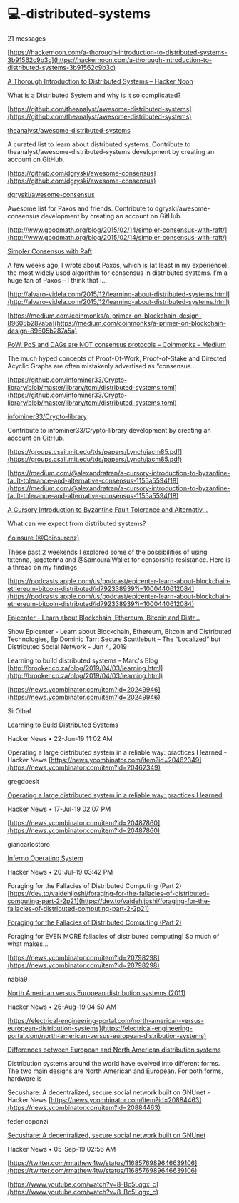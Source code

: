 # 💻-distributed-systems



21 messages



[https://hackernoon.com/a-thorough-introduction-to-distributed-systems-3b91562c9b3c](https://hackernoon.com/a-thorough-introduction-to-distributed-systems-3b91562c9b3c)

[A Thorough Introduction to Distributed Systems – Hacker Noon](https://hackernoon.com/a-thorough-introduction-to-distributed-systems-3b91562c9b3c)

What is a Distributed System and why is it so complicated?



[https://github.com/theanalyst/awesome-distributed-systems](https://github.com/theanalyst/awesome-distributed-systems)

[theanalyst/awesome-distributed-systems](https://github.com/theanalyst/awesome-distributed-systems)

A curated list to learn about distributed systems. Contribute to theanalyst/awesome-distributed-systems development by creating an account on GitHub.

[https://github.com/dgryski/awesome-consensus](https://github.com/dgryski/awesome-consensus)

[dgryski/awesome-consensus](https://github.com/dgryski/awesome-consensus)

Awesome list for Paxos and friends. Contribute to dgryski/awesome-consensus development by creating an account on GitHub.

[http://www.goodmath.org/blog/2015/02/14/simpler-consensus-with-raft/](http://www.goodmath.org/blog/2015/02/14/simpler-consensus-with-raft/)



[Simpler Consensus with Raft](http://www.goodmath.org/blog/2015/02/14/simpler-consensus-with-raft)

A few weeks ago, I wrote about Paxos, which is (at least in my experience), the most widely used algorithm for consensus in distributed systems. I’m a huge fan of Paxos – I think that i…

[http://alvaro-videla.com/2015/12/learning-about-distributed-systems.html](http://alvaro-videla.com/2015/12/learning-about-distributed-systems.html)



[https://medium.com/coinmonks/a-primer-on-blockchain-design-89605b287a5a](https://medium.com/coinmonks/a-primer-on-blockchain-design-89605b287a5a)

[PoW, PoS and DAGs are NOT consensus protocols – Coinmonks – Medium](https://medium.com/coinmonks/a-primer-on-blockchain-design-89605b287a5a)

The much hyped concepts of Proof-Of-Work, Proof-of-Stake and Directed Acyclic Graphs are often mistakenly advertised as “consensus…



[https://github.com/infominer33/Crypto-library/blob/master/library/toml/distributed-systems.toml](https://github.com/infominer33/Crypto-library/blob/master/library/toml/distributed-systems.toml)

[infominer33/Crypto-library](https://github.com/infominer33/Crypto-library/blob/master/library/toml/distributed-systems.toml)

Contribute to infominer33/Crypto-library development by creating an account on GitHub.

[https://groups.csail.mit.edu/tds/papers/Lynch/jacm85.pdf](https://groups.csail.mit.edu/tds/papers/Lynch/jacm85.pdf)



[https://medium.com/@alexandratran/a-cursory-introduction-to-byzantine-fault-tolerance-and-alternative-consensus-1155a5594f18](https://medium.com/@alexandratran/a-cursory-introduction-to-byzantine-fault-tolerance-and-alternative-consensus-1155a5594f18)

[A Cursory Introduction to Byzantine Fault Tolerance and Alternativ...](https://medium.com/@alexandratran/a-cursory-introduction-to-byzantine-fault-tolerance-and-alternative-consensus-1155a5594f18)

What can we expect from distributed systems?


[ℭoinsure (@Coinsurenz)](https://twitter.com/Coinsurenz/status/1057132206265577472)

These past 2 weekends I explored some of the possibilities of using txtenna, @gotenna and @SamouraiWallet for censorship resistance. Here is a thread on my findings



[https://podcasts.apple.com/us/podcast/epicenter-learn-about-blockchain-ethereum-bitcoin-distributed/id792338939?i=1000440612084](https://podcasts.apple.com/us/podcast/epicenter-learn-about-blockchain-ethereum-bitcoin-distributed/id792338939?i=1000440612084)

[‎Epicenter - Learn about Blockchain, Ethereum, Bitcoin and Distr...](https://podcasts.apple.com/us/podcast/epicenter-learn-about-blockchain-ethereum-bitcoin-distributed/id792338939?i=1000440612084)

‎Show Epicenter - Learn about Blockchain, Ethereum, Bitcoin and Distributed Technologies, Ep Dominic Tarr: Secure Scuttlebutt – The “Localized” but Distributed Social Network - Jun 4, 2019



Learning to build distributed systems - Marc's Blog [http://brooker.co.za/blog/2019/04/03/learning.html](http://brooker.co.za/blog/2019/04/03/learning.html)



[https://news.ycombinator.com/item?id=20249946](https://news.ycombinator.com/item?id=20249946)

SirOibaf

[Learning to Build Distributed Systems](https://news.ycombinator.com/item?id=20249946)

Hacker News • 22-Jun-19 11:02 AM



Operating a large distributed system in a reliable way: practices I learned - Hacker News [https://news.ycombinator.com/item?id=20462349](https://news.ycombinator.com/item?id=20462349)

gregdoesit

[Operating a large distributed system in a reliable way: practices I learned](https://news.ycombinator.com/item?id=20462349)

Hacker News • 17-Jul-19 02:07 PM



[https://news.ycombinator.com/item?id=20487860](https://news.ycombinator.com/item?id=20487860)

giancarlostoro

[Inferno Operating System](https://news.ycombinator.com/item?id=20487860)

Hacker News • 20-Jul-19 03:42 PM



Foraging for the Fallacies of Distributed Computing (Part 2) [https://dev.to/vaidehijoshi/foraging-for-the-fallacies-of-distributed-computing-part-2-2p21](https://dev.to/vaidehijoshi/foraging-for-the-fallacies-of-distributed-computing-part-2-2p21)

[Foraging for the Fallacies of Distributed Computing (Part 2)](https://dev.to/vaidehijoshi/foraging-for-the-fallacies-of-distributed-computing-part-2-2p21)

Foraging for EVEN MORE fallacies of distributed computing! So much of what makes...



[https://news.ycombinator.com/item?id=20798298](https://news.ycombinator.com/item?id=20798298)

nabla9

[North American versus European distribution systems (2011)](https://news.ycombinator.com/item?id=20798298)

Hacker News • 26-Aug-19 04:50 AM

[https://electrical-engineering-portal.com/north-american-versus-european-distribution-systems](https://electrical-engineering-portal.com/north-american-versus-european-distribution-systems)



[Differences between European and North American distribution systems](https://electrical-engineering-portal.com/north-american-versus-european-distribution-systems)

Distribution systems around the world have evolved into different forms. The two main designs are North American and European. For both forms, hardware is



Secushare: A decentralized, secure social network built on GNUnet - Hacker News [https://news.ycombinator.com/item?id=20884463](https://news.ycombinator.com/item?id=20884463)

federicoponzi

[Secushare: A decentralized, secure social network built on GNUnet](https://news.ycombinator.com/item?id=20884463)

Hacker News • 05-Sep-19 02:56 AM



[https://twitter.com/rmathew4tw/status/1168576989646639106](https://twitter.com/rmathew4tw/status/1168576989646639106)

[https://www.youtube.com/watch?v=8-Bc5Lqgx_c](https://www.youtube.com/watch?v=8-Bc5Lqgx_c)